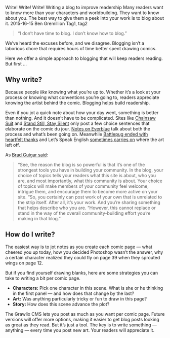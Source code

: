 Write! Write! Write!
Writing a blog to improve readership
Many readers want to know more than your characters and worldbuilding. They want to know about you. The best way to give them a peek into your work is to blog about it.
2015-16-15
Ben Gremillion
Tag1, tag2

> “I don’t have time to blog. I don’t know how to blog.”

We’ve heard the excuses before, and we disagree. Blogging isn’t a laborious chore that requires hours of time better spent drawing comics.

Here we offer a simple approach to blogging that will keep readers reading. But first … 

## Why write?

Because people *like* knowing what you’re up to. Whether it’s a look at your process or knowing what conventions you’re going to, readers appreciate knowing the artist behind the comic. Blogging helps build readership.

Even if you jot a quick note about how your day went, something is better than nothing. And it doesn’t have to be complicated. Sites like [Chainsaw Suit](http://chainsawsuit.com) and [Stand Still, Stay Silent](http://www.sssscomic.com/comic.php) only post a few choice sentences that elaborate on the comic du jour. [Notes on Everblue](http://www.everblue-comic.com/comic?sort=253) talk about both the process and what’s been going on. Meanwhile [Battlepug ended with heartfelt thanks](http://battlepug.com/comic/2016/6/17/epilogue) and Let’s Speak English [sometimes carries on](http://www.marycagle.com/letsspeakenglish/127-still-drinkin39) where the art left off.

As [Brad Guigar said](http://webcomics.com/articles/tech/comic-easels-transcript-function-and-some-solid-blogging-strategy/):

> “See, the reason the blog is so powerful is that it’s one of the strongest tools you have in building your community. In the blog, your choice of topics tells your readers what this site is about, who you are, and most importantly, what this community is about. Your choice of topics will make members of your community feel welcome, intrigue them, and encourage them to become more active on your site.
> “So, you certainly can post work of your own that is unrelated to the strip itself. After all, it’s your work. And you’re sharing something that helps describe who you are.
> “However, this cannot replace or stand in the way of the overall community-building effort you’re making in that blog.” 

## How do I write?

The easiest way is to jot notes as you create each comic page — what cheered you up today, how you decided Photoshop wasn’t the answer, why a certain character realized they could fly on page 39 when they sprouted wings on page 12.

But if you find yourself drawing blanks, here are some strategies you can take to writing a bit per comic page.

- **Characters:** Pick one character in this scene. What is she or he thinking in the first panel — and how does that change by the last?
- **Art:** Was anything particularly tricky or fun to draw in this page?
- **Story:** How does this scene advance the plot?

The Grawlix CMS lets you post as much as you want per comic page. Future versions will offer more options, making it easier to get blog posts looking as great as they read. But it’s just a tool. The key is to write something — anything — every time you post new art. Your readers will appreciate it.